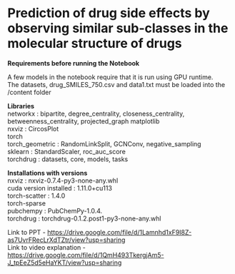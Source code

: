 # Prediction of drug side effects by observing similar sub-classes in the molecular structure of drugs

**Requirements before running the Notebook**  

A few models in the notebook require that it is run using GPU runtime.  
The datasets, drug_SMILES_750.csv and data1.txt must be loaded into the /content folder  

**Libraries**  
networkx : bipartite, degree_centrality, closeness_centrality, betweenness_centrality, projected_graph
matplotlib  
nxviz : CircosPlot  
torch  
torch_geometric : RandomLinkSplit, GCNConv, negative_sampling  
sklearn : StandardScaler, roc_auc_score  
torchdrug : datasets, core, models, tasks  

**Installations with versions**  
nxviz : nxviz-0.7.4-py3-none-any.whl  
cuda version installed : 1.11.0+cu113  
torch-scatter : 1.4.0  
torch-sparse  
pubchempy : PubChemPy-1.0.4.  
torchdrug : torchdrug-0.1.2.post1-py3-none-any.whl    

Link to PPT - https://drive.google.com/file/d/1Lamnhd1xF9I8Z-as7UvrFRecLrXdTZtr/view?usp=sharing  
Link to video explanation - https://drive.google.com/file/d/1QmH493TkergjAm5-J_tpEeZ5d5eHaYKT/view?usp=sharing  
